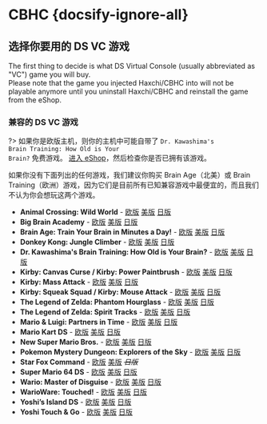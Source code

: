 # CBHC {docsify-ignore-all}

## 选择你要用的 DS VC 游戏

The first thing to decide is what DS Virtual Console (usually abbreviated as "VC") game you will buy.  
Please note that the game you injected Haxchi/CBHC into will not be playable anymore until you uninstall Haxchi/CBHC and reinstall the game from the eShop.

### 兼容的 DS VC 游戏

?> 如果你是欧版主机，则你的主机中可能自带了 <code>Dr. Kawashima's <wbr>Brain <wbr>Training: <wbr>How <wbr>Old <wbr>is <wbr>Your <wbr>Brain?</code> 免费游戏。 [进入 eShop](https://en-americas-support.nintendo.com/app/answers/detail/a_id/8563/~/how-to-view-previously-downloaded-titles-on-wii-u)，然后检查你是否已拥有该游戏。

如果你没有下面列出的任何游戏，我们建议你购买 Brain Age（北美）或 Brain Training（欧洲）游戏，因为它们是目前所有已知兼容游戏中最便宜的，而且我们不认为你会想玩这两个游戏。

- **Animal Crossing: Wild World** - [欧版](https://www.nintendo.eu/Games/Nintendo-DS/Animal-Crossing-Wild-World-270011.html "Buy it from the European eShop") [美版](https://www.nintendo.com/games/detail/animal-crossing-wild-world-wii-u/ "Buy it from the American eShop") [日版](https://www.nintendo.co.jp/titles/20010000023019 "Buy it from the Japanese eShop")
- **Big Brain Academy** - [欧版](https://www.nintendo.eu/Games/Nintendo-DS/Big-Brain-Academy-270143.html "Buy it from the European eShop") [美版](https://www.nintendo.com/games/detail/big-brain-academy-wii-u/ "Buy it from the American eShop") [日版](https://www.nintendo.co.jp/titles/20010000013967 "Buy it from the Japanese eShop")
- **Brain Age: Train Your Brain in Minutes a Day!** - [欧版](https://www.nintendo.eu/Games/Nintendo-DS/Dr-Kawashima-s-Brain-Training-How-Old-is-Your-Brain--270627.html "Buy it from the European eShop") [美版](https://www.nintendo.com/games/detail/brain-age-train-your-brain-in-minutes-a-day-wii-u/ "Buy it from the American eShop") [日版](https://www.nintendo.co.jp/titles/20010000006826 "Buy it from the Japanese eShop")
- **Donkey Kong: Jungle Climber** - [欧版](https://www.nintendo.eu/Games/Nintendo-DS/Donkey-Kong-Jungle-Climber-270506.html "Buy it from the European eShop") [美版](https://www.nintendo.com/games/detail/dk-jungle-climber-wii-u/ "Buy it from the American eShop") [日版](https://www.nintendo.co.jp/titles/20010000014168 "Buy it from the Japanese eShop")
- **Dr. Kawashima's Brain Training: How Old is Your Brain?** - [欧版](https://www.nintendo.eu/Games/Nintendo-DS/Dr-Kawashima-s-Brain-Training-How-Old-is-Your-Brain--270627.html "Buy it from the European eShop") [美版](https://www.nintendo.com/games/detail/brain-age-train-your-brain-in-minutes-a-day-wii-u/ "Buy it from the American eShop") [日版](https://www.nintendo.co.jp/titles/20010000006826 "Buy it from the Japanese eShop")
- **Kirby: Canvas Curse / Kirby: Power Paintbrush** - [欧版](https://www.nintendo.eu/Games/Nintendo-DS/Kirby-Power-Paintbrush-271287.html "Buy it from the European eShop") [美版](https://www.nintendo.com/games/detail/kirby-canvas-curse-wii-u/ "Buy it from the American eShop") [日版](https://www.nintendo.co.jp/titles/20010000015447 "Buy it from the Japanese eShop")
- **Kirby: Mass Attack** - [欧版](https://www.nintendo.eu/Games/Nintendo-DS/Kirby-Mass-Attack-271265.html#Overview "Buy it from the European eShop") [美版](https://www.nintendo.com/games/detail/kirby-mass-attack-wii-u/ "Buy it from the American eShop") [日版](https://www.nintendo.co.jp/titles/20010000017169 "Buy it from the Japanese eShop")
- **Kirby: Squeak Squad / Kirby: Mouse Attack** - [欧版](https://www.nintendo.eu/Games/Nintendo-DS/Kirby-Mouse-Attack-271276.html "Buy it from the European eShop") [美版](https://www.nintendo.com/games/detail/kirby-squeak-squad-wii-u/ "Buy it from the American eShop") [日版](https://www.nintendo.co.jp/titles/20010000014167 "Buy it from the Japanese eShop")
- **The Legend of Zelda: Phantom Hourglass** - [欧版](https://www.nintendo.eu/Games/Nintendo-DS/The-Legend-of-Zelda-Phantom-Hourglass-273289.html "Buy it from the European eShop") [美版](https://www.nintendo.com/games/detail/the-legend-of-zelda-phantom-hourglass-wii-u/ "Buy it from the American eShop") [日版](https://www.nintendo.co.jp/titles/20010000017170 "Buy it from the Japanese eShop")
- **The Legend of Zelda: Spirit Tracks** - [欧版](https://www.nintendo.eu/Games/Nintendo-DS/The-Legend-of-Zelda-Spirit-Tracks-273300.html "Buy it from the European eShop") [美版](https://www.nintendo.com/games/detail/the-legend-of-zelda-spirit-tracks-wii-u/ "Buy it from the American eShop") [日版](https://www.nintendo.co.jp/titles/20010000017168 "Buy it from the Japanese eShop")
- **Mario & Luigi: Partners in Time** - [欧版](https://www.nintendo.eu/Games/Nintendo-DS/Mario-Luigi-Partners-in-Time-271595.html "Buy it from the European eShop") [美版](https://www.nintendo.com/games/detail/mario-luigi-partners-in-time-wii-u/ "Buy it from the American eShop") [日版](https://www.nintendo.co.jp/titles/20010000013367 "Buy it from the Japanese eShop")
- **Mario Kart DS** - [欧版](https://www.nintendo.eu/Games/Nintendo-DS/Mario-Kart-DS-271518.html "Buy it from the European eShop") [美版](https://www.nintendo.com/games/detail/mario-kart-ds-wii-u/ "Buy it from the American eShop") [日版](https://www.nintendo.co.jp/titles/20010000011949 "Buy it from the Japanese eShop")
- **New Super Mario Bros.** - [欧版](https://www.nintendo.eu/Games/Nintendo-DS/New-Super-Mario-Bros--271969.html "Buy it from the European eShop") [美版](https://www.nintendo.com/games/detail/new-super-mario-bros-wii-u/ "Buy it from the American eShop") [日版](https://www.nintendo.co.jp/titles/20010000011947 "Buy it from the Japanese eShop")
- **Pokemon Mystery Dungeon: Explorers of the Sky** - [欧版](https://www.nintendo.eu/Games/Nintendo-DS/Pokemon-Mystery-Dungeon-Explorers-of-Sky-272409.html "Buy it from the European eShop") [美版](https://www.nintendo.com/games/detail/pokemon-mystery-dungeon-explorers-of-sky-wii-u/ "Buy it from the American eShop") [日版](https://www.nintendo.co.jp/titles/20010000023018 "Buy it from the Japanese eShop")
- **Star Fox Command** - [欧版](https://www.nintendo.eu/Games/Nintendo-DS/Star-Fox-Command-273113.html "Buy it from the European eShop") [美版](https://www.nintendo.com/games/detail/star-fox-command-wii-u/ "Buy it from the American eShop") *~~日版~~*
- **Super Mario 64 DS** - [欧版](https://www.nintendo.eu/Games/Nintendo-DS/Super-Mario-64-DS-273179.html "Buy it from the European eShop") [美版](https://www.nintendo.com/games/detail/super-mario-64-ds-wii-u/ "Buy it from the American eShop") [日版](https://www.nintendo.co.jp/titles/20010000015449 "Buy it from the Japanese eShop")
- **Wario: Master of Disguise** - [欧版](https://www.nintendo.eu/Games/Nintendo-DS/Wario-Master-of-Disguise-273553.html "Buy it from the European eShop") [美版](https://www.nintendo.com/games/detail/wario-master-of-disguise-wii-u/ "Buy it from the American eShop") [日版](https://www.nintendo.co.jp/titles/20010000014228 "Buy it from the Japanese eShop")
- **WarioWare: Touched!** - [欧版](https://www.nintendo.eu/Games/Nintendo-DS/WarioWare-Touched--273564.html "Buy it from the European eShop") [美版](https://www.nintendo.com/games/detail/warioware-touched-wii-u/ "Buy it from the American eShop") [日版](https://www.nintendo.co.jp/titles/20010000013308 "Buy it from the Japanese eShop")
- **Yoshi’s Island DS** - [欧版](https://www.nintendo.eu/Games/Nintendo-DS/Yoshi-s-Island-DS-273630.html "Buy it from the European eShop") [美版](https://www.nintendo.com/games/detail/yoshis-island-ds-wii-u/ "Buy it from the American eShop") [日版](https://www.nintendo.co.jp/titles/20010000013369 "Buy it from the Japanese eShop")
- **Yoshi Touch & Go** - [欧版](https://www.nintendo.eu/Games/Nintendo-DS/Yoshi-Touch-Go-273641.html "Buy it from the European eShop") [美版](https://www.nintendo.com/games/detail/yoshi-touch-go-wii-u/ "Buy it from the American eShop") [日版](https://www.nintendo.co.jp/titles/20010000006827 "Buy it from the Japanese eShop")
